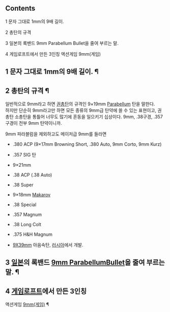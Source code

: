 ## Contents

    

1 문자 그대로 1mm의 9배 길이.

2 총탄의 규격

3 일본의 록밴드 9mm Parabellum Bullet을 줄여 부르는 말.

4 게임로프트에서 만든 3인칭 액션게임 9mm(게임)

## 1 문자 그대로 1mm의 9배 길이. ¶

  

## 2 총탄의 규격 ¶

일반적으로 9mm라고 하면 [권총탄](%EA%B6%8C%EC%B4%9D%ED%83%84.md)의 규격인 9×19mm
[Parabellum](%ED%8C%8C%EB%9D%BC%EB%B2%A8%EB%9F%BC.md) 탄을 말한다.  
하지만 단순히 9mm라고만 하면 모든 종류의 9mm급 탄약에 쓸 수 있는 표현이고, 권총탄 소총탄을 통틀어 너무도 많기에 혼동을 일으키기
십상이다. 9mm, .38구경, .357구경이 전부 9mm 탄약이니까.

  

9mm 파라블럼을 제외하고도 메이저급 9mm를 들라면  

  * .380 ACP (9×17mm Browning Short, .380 Auto, 9mm Corto, 9mm Kurz)  

  * .357 SIG 탄  

  * 9×21mm  

  * .38 ACP (.38 Auto)  

  * .38 Super  

  * 9×18mm [Makarov](%EB%A7%88%EC%B9%B4%EB%A1%9C%ED%94%84.md)
  * .38 Special  

  * .357 Magnum  

  * .38 Long Colt  

  * .375 H&H Magnum  

  * [9X39mm](9X39mm.md) 아음속탄, [러시아](%EB%9F%AC%EC%8B%9C%EC%95%84.md)에서 개발.  

## 3 [일본](%EC%9D%BC%EB%B3%B8.md)의 록밴드 [9mm ParabellumBullet](9mm%20Parabellum%20Bullet.md)을 줄여 부르는 말. ¶

  

## 4 [게임로프트](%EA%B2%8C%EC%9E%84%EB%A1%9C%ED%94%84%ED%8A%B8.md)에서 만든 3인칭
액션게임 [9mm(게임)](9mm%28%EA%B2%8C%EC%9E%84%29.md) ¶

